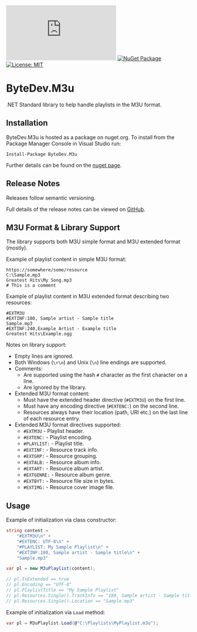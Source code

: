 [![Build status](https://ci.appveyor.com/api/projects/status/github/bytedev/ByteDev.M3u?branch=master&svg=true)](https://ci.appveyor.com/project/bytedev/ByteDev-M3u/branch/master)
[![NuGet Package](https://img.shields.io/nuget/v/ByteDev.M3u.svg)](https://www.nuget.org/packages/ByteDev.M3u)
[![License: MIT](https://img.shields.io/badge/License-MIT-green.svg)](https://github.com/ByteDev/ByteDev.M3u/blob/master/LICENSE)

# ByteDev.M3u

.NET Standard library to help handle playlists in the M3U format.

## Installation

ByteDev.M3u is hosted as a package on nuget.org.  To install from the Package Manager Console in Visual Studio run:

`Install-Package ByteDev.M3u`

Further details can be found on the [nuget page](https://www.nuget.org/packages/ByteDev.M3u/).

## Release Notes

Releases follow semantic versioning.

Full details of the release notes can be viewed on [GitHub](https://github.com/ByteDev/ByteDev.M3u/blob/master/docs/RELEASE-NOTES.md).

## M3U Format & Library Support

The library supports both M3U simple format and M3U extended format (mostly).

Example of playlist content in simple M3U format:

```
https://somewhere/some/resource
C:\Sample.mp3
Greatest Hits\My Song.mp3
# This is a comment
```

Example of playlist content in M3U extended format describing two resources:

```
#EXTM3U
#EXTINF:180, Sample artist - Sample title
Sample.mp3
#EXTINF:240,Example Artist - Example title
Greatest Hits\Example.ogg
```

Notes on library support:

- Empty lines are ignored.
- Both Windows (`\r\n`) and Unix (`\n`) line endings are supported.
- Comments:
  - Are supported using the hash `#` character as the first character on a line.
  - Are ignored by the library.
- Extended M3U format content:
  - Must have the extended header directive (`#EXTM3U`) on the first line.
  - Must have any encoding directive (`#EXTENC:`) on the second line.
  - Resources always have their location (path, URI etc.) on the last line of each resource entry.
- Extended M3U format directives supported:
  - `#EXTM3U` - Playlist header.
  - `#EXTENC:` - Playlist encoding.
  - `#PLAYLIST:` - Playlist title.
  - `#EXTINF:` - Resource track info.
  - `#EXTGRP:` - Resource grouping.
  - `#EXTALB:` - Resource album info.
  - `#EXTART:` - Resource album artist.
  - `#EXTGENRE:` - Resource album genre.
  - `#EXTBYT:` - Resource file size in bytes.
  - `#EXTIMG:` - Resource cover image file.

## Usage

Example of initialization via class constructor:

```csharp
string content = 
    "#EXTM3U\n" +
    "#EXTENC: UTF-8\n" +
    "#PLAYLIST: My Sample Playlist\n" +
    "#EXTINF:180, Sample artist - Sample title\n" +
    "Sample.mp3"

var pl = new M3uPlaylist(content);

// pl.IsExtended == true
// pl.Encoding == "UTF-8"
// pl.PlaylistTitle == "My Sample Playlist"
// pl.Resources.Single().TrackInfo == "180, Sample artist - Sample title"
// pl.Resources.Single().Location == "Sample.mp3"
```

Example of initialization via `Load` method:

```csharp
var pl = M3uPlaylist.Load(@"C:\Playlists\MyPlaylist.m3u");
```